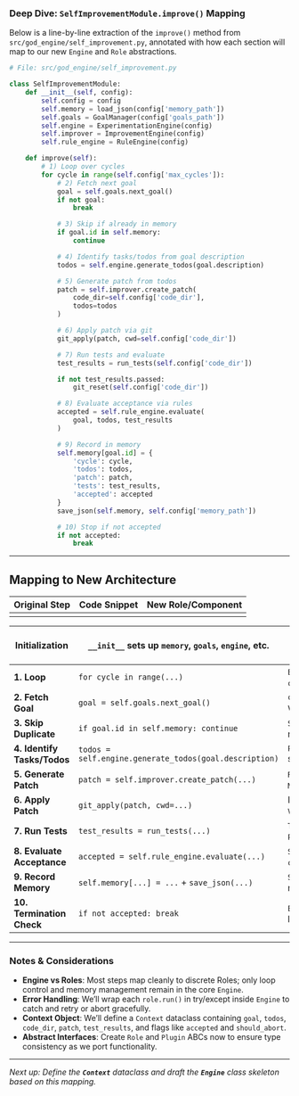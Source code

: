 ### Deep Dive: `SelfImprovementModule.improve()` Mapping

Below is a line-by-line extraction of the `improve()` method from `src/god_engine/self_improvement.py`, annotated with how each section will map to our new `Engine` and `Role` abstractions.

```python
# File: src/god_engine/self_improvement.py

class SelfImprovementModule:
    def __init__(self, config):
        self.config = config
        self.memory = load_json(config['memory_path'])
        self.goals = GoalManager(config['goals_path'])
        self.engine = ExperimentationEngine(config)
        self.improver = ImprovementEngine(config)
        self.rule_engine = RuleEngine(config)

    def improve(self):
        # 1) Loop over cycles
        for cycle in range(self.config['max_cycles']):
            # 2) Fetch next goal
            goal = self.goals.next_goal()
            if not goal:
                break

            # 3) Skip if already in memory
            if goal.id in self.memory:
                continue

            # 4) Identify tasks/todos from goal description
            todos = self.engine.generate_todos(goal.description)

            # 5) Generate patch from todos
            patch = self.improver.create_patch(
                code_dir=self.config['code_dir'],
                todos=todos
            )

            # 6) Apply patch via git
            git_apply(patch, cwd=self.config['code_dir'])

            # 7) Run tests and evaluate
            test_results = run_tests(self.config['code_dir'])

            if not test_results.passed:
                git_reset(self.config['code_dir'])

            # 8) Evaluate acceptance via rules
            accepted = self.rule_engine.evaluate(
                goal, todos, test_results
            )

            # 9) Record in memory
            self.memory[goal.id] = {
                'cycle': cycle,
                'todos': todos,
                'patch': patch,
                'tests': test_results,
                'accepted': accepted
            }
            save_json(self.memory, self.config['memory_path'])

            # 10) Stop if not accepted
            if not accepted:
                break
```

---

## Mapping to New Architecture

| Original Step | Code Snippet | New Role/Component |
| ------------- | ------------ | ------------------ |
|               |              |                    |

| **Initialization**          | `__init__` sets up `memory`, `goals`, `engine`, etc.   | Moved to `Engine.__init__`: initialize `GoalManager`, `SnapshotStore`, and load `Role` plugins. |
| --------------------------- | ------------------------------------------------------ | ----------------------------------------------------------------------------------------------- |
| **1. Loop**                 | `for cycle in range(...)`                              | `Engine.run_cycles()` loop over `config.max_cycles`.                                            |
| **2. Fetch Goal**           | `goal = self.goals.next_goal()`                        | `context.goal = GoalManager.next_goal()` within each cycle.                                     |
| **3. Skip Duplicate**       | `if goal.id in self.memory: continue`                  | `SnapshotStore.has(goal)` check before roles.                                                   |
| **4. Identify Tasks/Todos** | `todos = self.engine.generate_todos(goal.description)` | `ProblemIdentificationRole.run(context)` sets `context.todos`.                                  |
| **5. Generate Patch**       | `patch = self.improver.create_patch(...)`              | `RefineRole.run(context)` uses `ModelClient` + `CodePatcher`.                                   |
| **6. Apply Patch**          | `git_apply(patch, cwd=...)`                            | Inside `RefineRole`, call `VCSManager.apply_patch()`.                                           |
| **7. Run Tests**            | `test_results = run_tests(...)`                        | `TestRole.run(context)` invokes `Plugin.test()`.                                                |
| **8. Evaluate Acceptance**  | `accepted = self.rule_engine.evaluate(...)`            | `SelfReviewRole.run(context)` sets `context.accepted`.                                          |
| **9. Record Memory**        | `self.memory[...] = ...` + `save_json(...)`            | `SnapshotStore.record(context)` writes metadata & artifacts.                                    |
| **10. Termination Check**   | `if not accepted: break`                               | `Engine` checks `context.accepted` to break loop.                                               |

---

### Notes & Considerations

- **Engine vs Roles**: Most steps map cleanly to discrete Roles; only loop control and memory management remain in the core `Engine`.
- **Error Handling**: We’ll wrap each `role.run()` in try/except inside `Engine` to catch and retry or abort gracefully.
- **Context Object**: We’ll define a `Context` dataclass containing `goal`, `todos`, `code_dir`, `patch`, `test_results`, and flags like `accepted` and `should_abort`.
- **Abstract Interfaces**: Create `Role` and `Plugin` ABCs now to ensure type consistency as we port functionality.

---

*Next up: Define the **`Context`** dataclass and draft the **`Engine`** class skeleton based on this mapping.*

